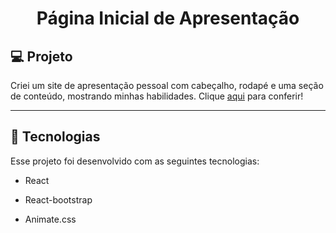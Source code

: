 <h1 align="center">Página Inicial de Apresentação</h1>

## 💻 Projeto

Criei um site de apresentação pessoal com cabeçalho, rodapé e uma seção de conteúdo, mostrando minhas habilidades. Clique <a href="https://pagina-inicial-three.vercel.app/">aqui</a> para conferir!

---

## 🚀 Tecnologias

Esse projeto foi desenvolvido com as seguintes tecnologias:

- React
  
- React-bootstrap
  
- Animate.css

